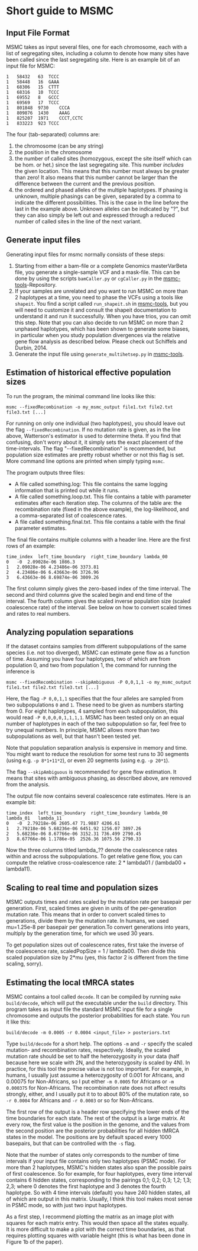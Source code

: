 # Short guide to MSMC

## Input File Format

MSMC takes as input several files, one for each chromosome, each with a list of segregating sites, including a column to denote how many sites have been called since the last segregating site. Here is an example bit of an input file for MSMC:

    1	58432	63	TCCC
    1	58448	16	GAAA
    1	68306	15	CTTT
    1	68316	10	TCCC
    1	69552	8	GCCC
    1	69569	17	TCCC
    1	801848	9730	CCCA
    1	809876	1430	AAAG
    1	825207	1971	CCCT,CCTC
    1	833223	923	TCCC

The four (tab-separated) columns are:

1. the chromosome (can be any string)
2. the position in the chromosome
3. the number of called sites (homozygous, except the site itself which can be hom. or het.) since the last segregating site. This number *includes* the given location. This means that this number must always be greater than zero! It also means that this number cannot be larger than the difference between the current and the previous position.
4. the ordered and phased alleles of the multiple haplotypes. If phasing is unknown, multiple phasings can be given, separated by a comma to indicate the different possibilities. This is the case in the line before the last in the example above. Unknown alleles can be indicated by "?", but they can also simply be left out and expressed through a reduced number of called sites in the line of the next variant.

## Generate input files

Generating input files for msmc normally consists of these steps:

1. Starting from either a bam-file or a complete Genomics masterVarBeta file, you generate a single-sample VCF and a mask-file. This can be done by using the scripts `bamCaller.py` or `cgCaller.py` in the [msmc-tools](http://github.com/stschiff/msmc-tools)-Repository.
2. If your samples are unrelated and you want to run MSMC on more than 2 haplotypes at a time, you need to phase the VCFs using a tools like `shapeit`. You find a script called `run_shapeit.sh` in [msmc-tools](http://github.com/stschiff/msmc-tools), but you will need to customize it and consult the shapeit documentation to understand it and run it successfully. When you have trios, you can omit this step. Note that you can also decide to run MSMC on more than 2 unphased haplotypes, which has been shown to generate some biases, in particular when you study population divergences via the relative gene flow analysis as described below. Please check out Schiffels and Durbin, 2014.
3. Generate the input file using `generate_multihetsep.py` in [msmc-tools](http://github.com/stschiff/msmc-tools).

## Estimation of historical effective population sizes

To run the program, the minimal command line looks like this:

    msmc --fixedRecombination -o my_msmc_output file1.txt file2.txt file3.txt [...]

For running on only one individual (two haplotypes), you should leave out the flag `--fixedRecombination`. If no mutation rate is given, as in the line above, Watterson's estimator is used to determine theta. If you find that confusing, don't worry about it, it simply sets the exact placement of the time-intervals. The flag "--fixedRecombination" is recommended, but population size estimates are pretty robust whether or not this flag is set.
More command line options are printed when simply typing `msmc`.

The program outputs three files:
* A file called something.log: This file contains the same logging information that is printed out while it runs.
* A file called something.loop.txt. This file contains a table with parameter estimates after each iteration step. The columns of the table are: the recombination rate (fixed in the above example), the log-likelihood, and a comma-separated list of coalescence rates.
* A file called something.final.txt. This file contains a table with the final parameter estimates.

The final file contains multiple columns with a header line. Here are the first rows of an example:


    time_index	left_time_boundary	right_time_boundary	lambda_00
    0	-0	2.09028e-06	1086.3
    1	2.09028e-06	4.23486e-06	3373.81
    2	4.23486e-06	6.43663e-06	3726.96
    3	6.43663e-06	8.69874e-06	3009.26

The first column simply gives the zero-based index of the time interval. The second and third columns give the scaled begin and end time of the interval. The fourth column gives the scaled inverse population size (scaled coalescence rate) of the interval. See below on how to convert scaled times and rates to real numbers.

## Analyzing population separations

If the dataset contains samples from different subpopulations of the same species (i.e. not too diverged), MSMC can estimate gene flow as a function of time. Assuming you have four haplotypes, two of which are from population 0, and two from population 1, the command for running the inference is

    msmc --fixedRecombination --skipAmbiguous -P 0,0,1,1 -o my_msmc_output file1.txt file2.txt file3.txt [...]

Here, the flag `-P 0,0,1,1` specifies that the four alleles are sampled from two subpopulations `0` and `1`. These need to be given as numbers starting from 0. For eight haplotypes, 4 sampled from each subpopulation, this would read `-P 0,0,0,0,1,1,1,1`. MSMC has been tested only on an equal number of haplotypes in each of the two subpopulation so far, feel free to try unequal numbers. In principle, MSMC allows more than two subpopulations as well, but that hasn't been tested yet.

Note that population separation analysis is expensive in memory and time. You might want to reduce the resolution for some test runs to 30 segments (using e.g. `-p 8*1+11*2`), or even 20 segments (using e.g. `-p 20*1`).

The flag `--skipAmbiguous` is recommended for gene flow estimation. It means that sites with ambiguous phasing, as described above, are removed from the analysis.

The output file now contains several coalescence rate estimates. Here is an example bit:

    time_index	left_time_boundary	right_time_boundary	lambda_00	lambda_01	lambda_11
    0	-0	2.79218e-06	2605.47	71.9887	4206.61
    1	2.79218e-06	5.68236e-06	6451.92	1256.07	3897.26
    2	5.68236e-06	8.67766e-06	3152.31	736.499	2790.45
    3	8.67766e-06	1.1786e-05	2526.36	1075.56	2790.33

Now the three columns titled lambda_?? denote the coalescence rates within and across the subpopulations. To get relative gene flow, you can compute the relative cross-coalescence rate: 2 * lambda01 / (lambda00 + lambda11).

## Scaling to real time and population sizes

MSMC outputs times and rates scaled by the mutation rate per basepair per generation.
First, scaled times are given in units of the per-generation mutation rate. This means that in order to convert scaled times to generations, divide them by the mutation rate. In humans, we used mu=1.25e-8 per basepair per generation.To convert generations into years, multiply by the generation time, for which we used 30 years.

To get population sizes out of coalescence rates, first take the inverse of the coalescence rate, scaledPopSize = 1 / lambda00. Then divide this scaled population size by 2*mu (yes, this factor 2 is different from the time scaling, sorry).

## Estimating the local tMRCA states

MSMC contains a tool called `decode`. It can be compiled by running `make build/decode`, which will put the executable under the `build` directory. This program takes as input file the standard MSMC input file for a single chromosome and outputs the posterior probabilities for each state. You run it like this:

    build/decode -m 0.0005 -r 0.0004 <input_file> > posteriors.txt

Type `build/decode` for a short help. The options `-m` and `-r` specify the scaled mutation- and recombination rates, respectively. Ideally, the scaled mutation rate should be set to half the heterozygosity in your data (half because here we scale with 2N, and the heterozygosity is scaled by 4N). In practice, for this tool the precise value is not too important. For example, in humans, I usually just assume a heterozygosity of 0.001 for Africans, and 0.00075 for Non-Africans, so I put either `-m 0.0005` for Africans or `-m 0.000375` for Non-Africans. The recombination rate does not affect results strongly, either, and I usually put it to to about 80% of the mutation rate, so `-r 0.0004` for Africans and `-r 0.0003` or so for Non-Africans.

The first row of the output is a header row specifying the lower ends of the time boundaries for each state. The rest of the output is a large matrix. At every row, the first value is the position in the genome, and the values from the second position are the posterior probabilities for all hidden tMRCA states in the model. The positions are by default spaced every 1000 basepairs, but that can be controlled with the `-s` flag.

Note that the number of states only corresponds to the number of time intervals if your input file contains only two haplotypes (PSMC mode). For more than 2 haplotypes, MSMC's hidden states also span the possible pairs of first coalescence. So for example, for four haplotypes, every time interval contains 6 hidden states, corresponding to the pairings 0,1; 0,2; 0,3; 1,2; 1,3; 2,3; where 0 denotes the first haplotype and 3 denotes the fourth haplotype. So with 4 time intervals (default) you have 240 hidden states, all of which are output in this matrix. Usually, I think this tool makes most sense in PSMC mode, so with just two input haplotypes.

As a first step, I recommend plotting the matrix as an image plot with squares for each matrix entry. This would then space all the states equally. It is more difficult to make a plot with the correct time boundaries, as that requires plotting squares with variable height (this is what has been done in Figure 1b of the paper).
